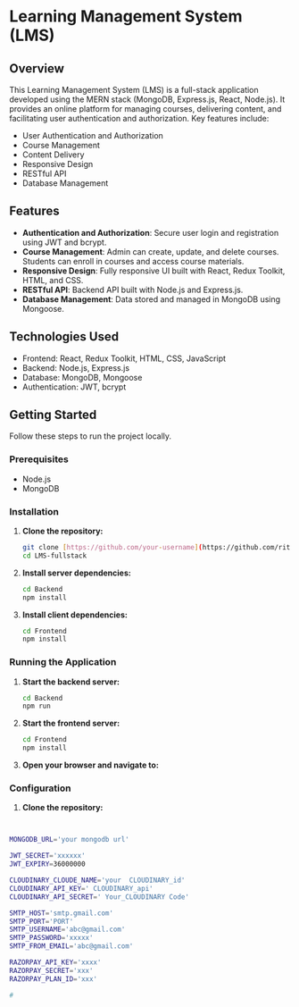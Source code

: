 # Learning Management System (LMS)



## Overview

This Learning Management System (LMS) is a full-stack application developed using the MERN stack (MongoDB, Express.js, React, Node.js). It provides an online platform for managing courses, delivering content, and facilitating user authentication and authorization. Key features include:

- User Authentication and Authorization
- Course Management
- Content Delivery
- Responsive Design
- RESTful API
- Database Management

## Features

- **Authentication and Authorization**: Secure user login and registration using JWT and bcrypt.
- **Course Management**: Admin can create, update, and delete courses. Students can enroll in courses and access course materials.
- **Responsive Design**: Fully responsive UI built with React, Redux Toolkit, HTML, and CSS.
- **RESTful API**: Backend API built with Node.js and Express.js.
- **Database Management**: Data stored and managed in MongoDB using Mongoose.

## Technologies Used

- Frontend: React, Redux Toolkit, HTML, CSS, JavaScript
- Backend: Node.js, Express.js
- Database: MongoDB, Mongoose
- Authentication: JWT, bcrypt

## Getting Started

Follow these steps to run the project locally.

### Prerequisites

- Node.js
- MongoDB

### Installation

1. **Clone the repository:**
   ```bash
   git clone [https://github.com/your-username](https://github.com/riteshkumar-0/LMS-fullstack)/lms.git
   cd LMS-fullstack
2. **Install server dependencies:**
   ```bash
   cd Backend
   npm install

3. **Install client dependencies:**
   ```bash
   cd Frontend
   npm install
   
### Running the Application

1. **Start the backend server:**
   ```bash
   cd Backend
   npm run

2. **Start the frontend server:**
   ```bash
   cd Frontend
   npm install

3. **Open your browser and navigate to:**
   
    


### Configuration

  1. **Clone the repository:**
   ```bash


   MONGODB_URL='your mongodb url'

   JWT_SECRET='xxxxxx'
   JWT_EXPIRY=36000000

   CLOUDINARY_CLOUDE_NAME='your  CLOUDINARY_id'
   CLOUDINARY_API_KEY=' CLOUDINARY_api'
   CLOUDINARY_API_SECRET=' Your_CLOUDINARY Code'

   SMTP_HOST='smtp.gmail.com'
   SMTP_PORT='PORT'
   SMTP_USERNAME='abc@gmail.com'
   SMTP_PASSWORD='xxxxx'
   SMTP_FROM_EMAIL='abc@gmail.com'

   RAZORPAY_API_KEY='xxxx'
   RAZORPAY_SECRET='xxx'
   RAZORPAY_PLAN_ID='xxx'

#